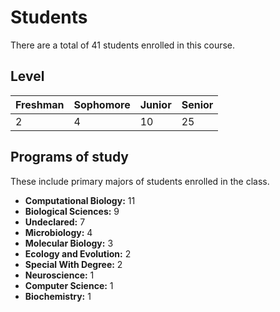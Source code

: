 # Students

There are a total of 41 students enrolled in this course.

## Level

| Freshman | Sophomore | Junior | Senior |
| -------- | --------- | ------ | ------ |
| 2 | 4 | 10 | 25 |

## Programs of study

These include primary majors of students enrolled in the class.

-   **Computational Biology:** 11
-   **Biological Sciences:** 9
-   **Undeclared:** 7
-   **Microbiology:** 4
-   **Molecular Biology:** 3
-   **Ecology and Evolution:** 2
-   **Special With Degree:** 2
-   **Neuroscience:** 1
-   **Computer Science:** 1
-   **Biochemistry:** 1
